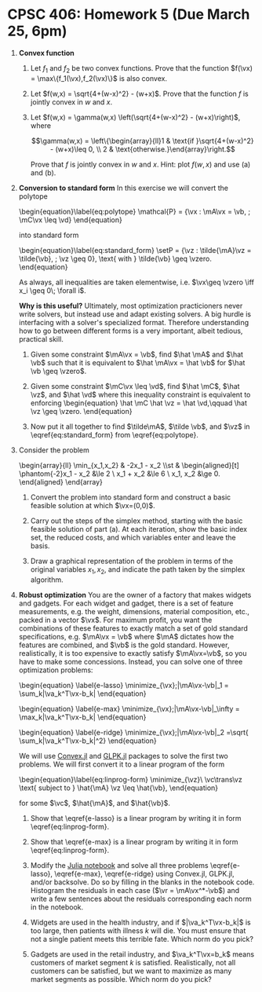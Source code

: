 # **CPSC 406: Homework 5 (Due March  25, 6pm)**

1. **Convex function**

    1. Let $f_1$ and $f_2$ be two convex functions. Prove that the function $f(\vx) = \max\{f_1(\vx),f_2(\vx)\}$ is also convex.
    
    2. Let $f(w,x) = \sqrt{4+(w-x)^2} - (w+x)$. Prove that the function $f$ is jointly convex in $w$ and $x$.

    3. Let $f(w,x) = \gamma(w,x) \left(\sqrt{4+(w-x)^2} - (w+x)\right)$, where

        $$\gamma(w,x) = \left\{\begin{array}{ll}1 & \text{if }\sqrt{4+(w-x)^2} - (w+x)\leq 0, \\
        2 & \text{otherwise.}\end{array}\right.$$

        Prove that $f$ is jointly convex in $w$ and $x$. Hint: plot $f(w,x)$ and use (a) and (b).

2. **Conversion to standard form** In this exercise we will convert the polytope

    \begin{equation}\label{eq:polytope}
    \mathcal{P} = \{\vx : \mA\vx = \vb, \; \mC\vx \leq \vd\}
    \end{equation}

    into standard form

    \begin{equation}\label{eq:standard_form}
    \setP = \{\vz : \tilde{\mA}\vz = \tilde{\vb},  \; \vz \geq 0\}, \text{ with } \tilde{\vb} \geq \vzero.
    \end{equation}

    As always, all inequalities are taken elementwise, i.e. $\vx\geq \vzero \iff x_i \geq 0\; \forall i$.

    **Why is this useful?** Ultimately, most optimization practicioners never write solvers, but instead use and adapt existing solvers. A big hurdle is interfacing with a solver's specialized format. Therefore understanding how to go between different forms is a very important, albeit tedious, practical skill.

    1. Given some constraint $\mA\vx = \vb$, find $\hat \mA$ and $\hat \vb$ such that it is equivalent to $\hat \mA\vx = \hat \vb$ for $\hat \vb \geq \vzero$.

    2. Given some constraint $\mC\vx \leq \vd$, find $\hat \mC$, $\hat \vz$, and $\hat \vd$ where this inequality constraint is equivalent to enforcing
        \begin{equation}
        \hat \mC \hat \vz = \hat \vd,\qquad \hat \vz \geq \vzero.
        \end{equation}

    3. Now put it all together to find $\tilde\mA$, $\tilde \vb$, and $\vz$ in \eqref{eq:standard_form} from \eqref{eq:polytope}.

3. Consider the problem

    \begin{array}{ll}
    \min_{x_1,x_2} & -2x_1 - x_2
    \\\st    & \begin{aligned}[t]
                \phantom{-2}x_1 - x_2 &\le 2
            \\ x_1 + x_2 &\le 6
            \\ x_1,  x_2 &\ge 0.
            \end{aligned}
    \end{array}

    1. Convert the problem into standard form and construct a basic feasible solution at which $\vx=(0,0)$.

    2.  Carry out the steps of the simplex method, starting with the basic feasible solution of part (a). At each iteration, show the basic index set, the reduced costs, and which variables enter and leave the basis.
 
    3. Draw a graphical representation of the problem in terms of the original variables $x_1,x_2$, and indicate the path taken by the simplex algorithm.

4. **Robust optimization** You are the owner of a factory that makes widgets and gadgets. For each widget and gadget, there is a set of feature measurements, e.g. the weight, dimensions, material composition, etc., packed in a vector $\vx$. For maximum profit, you want the combinations of these features to exactly match a set of gold standard specifications, e.g. $\mA\vx = \vb$ where $\mA$ dictates how the features are combined, and $\vb$ is the gold standard. However, realistically, it is too expensive to exactly satisfy $\mA\vx=\vb$, so you have to make some concessions. Instead, you can solve one of three optimization problems:

    \begin{equation}
    \label{e-lasso}
    \minimize_{\vx}\;\|\mA\vx-\vb\|_1 = \sum_k|\va_k^T\vx-b_k|
    \end{equation}

 
    \begin{equation}
    \label{e-max}
    \minimize_{\vx}\;\|\mA\vx-\vb\|_\infty = \max_k|\va_k^T\vx-b_k|
    \end{equation}

    \begin{equation}
    \label{e-ridge}
    \minimize_{\vx}\;\|\mA\vx-\vb\|_2 =\sqrt{ \sum_k|\va_k^T\vx-b_k|^2}
    \end{equation}

    We will use [Convex.jl](https://www.juliaopt.org/Convex.jl/stable/) and [GLPK.jl](https://github.com/JuliaOpt/GLPK.jl) packages to solve the first two problems. We will first convert it to a linear program of the form

    \begin{equation}\label{eq:linprog-form}
        \minimize_{\vz}\ \vc\trans\vz \text{ subject to } \hat{\mA} \vz \leq \hat{\vb},
    \end{equation}
    
    for some $\vc$, $\hat{\mA}$, and $\hat{\vb}$.

    1. Show that \eqref{e-lasso} is a linear program by writing it in form \eqref{eq:linprog-form}.

    2. Show that  \eqref{e-max} is a linear program by writing it in form \eqref{eq:linprog-form}.

    3. Modify the [Julia notebook](HW5_p4.ipynb) and solve all three problems \eqref{e-lasso}, \eqref{e-max}, \eqref{e-ridge} using Convex.jl, GLPK.jl, and/or backsolve. Do so by filling in the blanks in the notebook code.  Histogram the residuals in each case ($\vr = \mA\vx^*-\vb$) and write a few sentences about the residuals corresponding each norm in the notebook.

    4. Widgets are used in the health industry, and if $|\va_k^T\vx-b_k|$ is too large, then patients with illness $k$ will die. You must ensure that not a single patient meets this terrible fate. Which norm do you pick?

    5. Gadgets are used in the retail industry, and $\va_k^T\vx=b_k$ means customers of market segment $k$ is satisfied. Realistically, not all customers can be satisfied, but we want to maximize as many market segments as possible. Which norm do you pick?